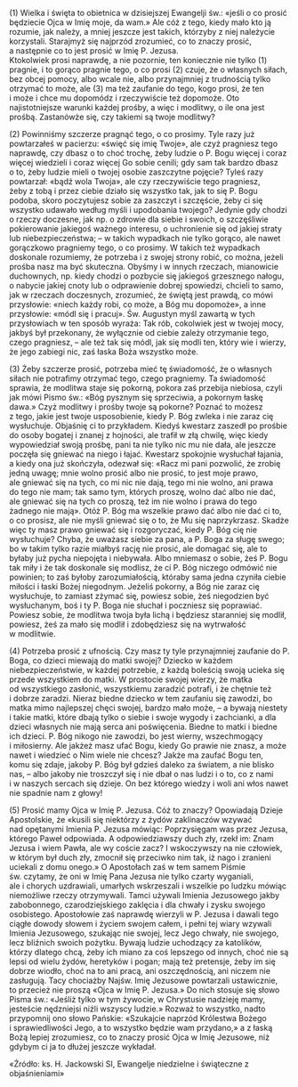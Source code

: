 
\(1\) Wielka i święta to obietnica w dzisiejszej Ewangelji św.: «jeśli
o co prosić będziecie Ojca w Imię moje, da wam.» Ale cóż z tego, kiedy
mało kto ją rozumie, jak należy, a mniej jeszcze jest takich, którzyby
z niej należycie korzystali. Starajmyż się najprzód zrozumieć, co
to znaczy prosić, a następnie co to jest prosić w Imię P. Jezusa.\
Ktokolwiek prosi naprawdę, a nie pozornie, ten koniecznie nie tylko (1)
pragnie, i to gorąco pragnie tego, o co prosi (2) czuje, że o własnych
siłach, bez obcej pomocy, albo wcale nie, albo przynajmniej z trudnością
tylko otrzymać to może, ale (3) ma też zaufanie do tego, kogo prosi,
że ten i może i chce mu dopomódz i rzeczywiście też dopomoże. Oto
najistotniejsze warunki każdej prośby, a więc i modlitwy, o ile ona jest
prośbą. Zastanówże się, czy takiemi są twoje modlitwy?

\(2\) Powinniśmy szczerze pragnąć tego, o co prosimy. Tyle razy już
powtarzałeś w pacierzu: «święć się imię Twoje», ale czyż pragniesz tego
naprawdę, czy dbasz o to choć trochę, żeby ludzie o P. Bogu więcej
i coraz więcej wiedzieli i coraz więcej Go sobie cenili; gdy sam tak
bardzo dbasz o to, żeby ludzie mieli o twojej osobie zaszczytne pojęcie?
Tyleś razy powtarzał: «bądź wola Twoja», ale czy rzeczywiście tego
pragniesz, żeby z tobą i przez ciebie działo się wszystko tak, jak
to się P. Bogu podoba, skoro poczytujesz sobie za zaszczyt i szczęście,
żeby ci się wszystko udawało według myśli i upodobania twojego? Jedynie
gdy chodzi o rzeczy doczesne, jak np. o zdrowie dla siebie i swoich,
o szczęśliwie pokierowanie jakiegoś ważnego interesu, o uchronienie się
od jakiej straty lub niebezpieczeństwa; – w takich wypadkach nie tylko
gorąco, ale nawet gorączkowo pragniemy tego, o co prosimy. W takich też
wypadkach doskonale rozumiemy, że potrzeba i z swojej strony robić, co
można, jeżeli prośba nasz ma być skuteczna. Obyśmy i w innych rzeczach,
mianowicie duchownych, np. kiedy chodzi o pozbycie się jakiegoś
grzesznego nałogu, o nabycie jakiej cnoty lub o odprawienie dobrej
spowiedzi, chcieli to samo, jak w rzeczach doczesnych, zrozumieć,
że świętą jest prawdą, co mówi przysłowie: «niech każdy robi, co może,
a Bóg mu dopomoże», a inne przysłowie: «módl się i pracuj». Św.
Augustyn myśl zawartą w tych przysłowiach w ten sposób wyraża: Tak rób,
cokolwiek jest w twojej mocy, jakbyś był przekonany, że wyłącznie
od ciebie zależy otrzymanie tego, czego pragniesz, – ale też tak się
módl, jak się modli ten, który wie i wierzy, że jego zabiegi nic, zaś
łaska Boża wszystko może.

\(3\) Żeby szczerze prosić, potrzeba mieć tę świadomość, że o własnych
siłach nie potrafimy otrzymać tego, czego pragniemy. Ta świadomość
sprawia, że modlitwa staje się pokorną, pokora zaś przebija niebiosa,
czyli jak mówi Pismo św.: «Bóg pysznym się sprzeciwia, a pokornym łaskę
dawa.» Czyż modlitwy i prośby twoje są pokorne? Poznać to możesz z tego,
jakie jest twoje usposobienie, kiedy P. Bóg zwleka i nie zaraz cię
wysłuchuje. Objaśnię ci to przykładem. Kiedyś kwestarz zaszedł
po prośbie do osoby bogatej i znanej z hojności, ale trafił w złą
chwilę, więc kiedy wypowiedział swoją prośbę, pani ta nie tylko nic mu
nie dała, ale jeszcze poczęła się gniewać na niego i łajać. Kwestarz
spokojnie wysłuchał łajania, a kiedy ona już skończyła, odezwał się:
«Racz mi pani pozwolić, że zrobię jedną uwagę; mnie wolno prosić albo
nie prosić, to jest moje prawo, ale gniewać się na tych, co mi nic nie
dają, tego mi nie wolno, ani prawa do tego nie mam; tak samo tym,
których proszę, wolno dać albo nie dać, ale gniewać się na tych co
proszą, też im nie wolno i prawa do tego żadnego nie mają». Otóż P. Bóg
ma wszelkie prawo dać albo nie dać ci to, o co prosisz, ale nie myśli
gniewać się o to, że Mu się naprzykrzasz. Skadże więc ty masz prawo
gniewać się i rozgoryczać, kiedy P. Bóg cię nie wysłuchuje? Chyba,
że uważasz siebie za pana, a P. Boga za sługę swego; bo w takim tylko
razie miałbyś rację nie prosić, ale domagać się, ale to byłaby już pycha
niepojęta i niebywała. Albo mniemasz o sobie, żeś P. Bogu tak miły i że
tak doskonale się modlisz, że ci P. Bóg niczego odmówić nie powinien;
to zaś byłoby zarozumiałością, któraby sama jedna czyniła ciebie miłości
i łaski Bożej niegodnym. Jeżeliś pokorny, a Bóg nie zaraz cię
wysłuchuje, to zamiast zżymać się, powiesz sobie, żeś niegodzien być
wysłuchanym, boś i ty P. Boga nie słuchał i poczniesz się poprawiać.
Powiesz sobie, że modlitwa twoja była lichą i będziesz staranniej się
modlił, powiesz, żeś za mało się modlił i zdobędziesz się na wytrwałość
w modlitwie.

\(4\) Potrzeba prosić z ufnością. Czy masz ty tyle przynajmniej zaufanie
do P. Boga, co dzieci miewają do matki swojej? Dziecko w każdem
niebezpieczeństwie, w każdej potrzebie, z każdą boleścią swoją ucieka
się przede wszystkiem do matki. W prostocie swojej wierzy, że matka
od wszystkiego zasłonić, wszystkiemu zaradzić potrafi, i że chętnie też
i dobrze zaradzi. Nieraz biedne dziecko w tem zaufaniu się zawodzi, bo
matka mimo najlepszej chęci swojej, bardzo mało może, – a bywają
niestety i takie matki, które dbają tylko o siebie i swoje wygody
i zachcianki, a dla dzieci własnych nie mają serca ani poświęcenia.
Biedne to matki i biedne ich dzieci. P. Bóg nikogo nie zawodzi, bo jest
wierny, wszechmogący i miłosierny. Ale jakżeż masz ufać Bogu, kiedy Go
prawie nie znasz, a może nawet i wiedzieć o Nim wiele nie chcesz? Jakże
ma zaufać Bogu ten, komu się zdaje, jakoby P. Bóg był gdzieś daleko
za światem, a nie blisko nas, – albo jakoby nie troszczył się i nie
dbał o nas ludzi i o to, co z nami i w naszych sercach się dzieje. On
bez którego wiedzy i woli ani włos nawet nie spadnie nam z głowy!

\(5\) Prosić mamy Ojca w Imię P. Jezusa. Cóż to znaczy? Opowiadają
Dzieje Apostolskie, że «kusili się niektórzy z żydów zaklinaczów wzywać
nad opętanymi Imienia P. Jezusa mówiąc: Poprzysięgam was przez Jezusa,
którego Paweł odpowiada. A odpowiedziawszy duch zły, rzekł im: Znam
Jezusa i wiem Pawła, ale wy coście zacz? I wskoczywszy na nie człowiek,
w którym był duch zły, zmocnił się przeciwko nim tak, iż nago i zranieni
uciekali z domu onego.» O Apostołach zaś w tem samem Piśmie św. czytamy,
że oni w Imię Pana Jezusa nie tylko czarty wyganiali, ale i chorych
uzdrawiali, umarłych wskrzeszali i wszelkie po ludzku mówiąc niemożliwe
rzeczy otrzymywali. Tamci używali Imienia Jezusowego jakby zabobonnego,
czarodziejskiego zaklęcia i dla chwały i zysku swojego osobistego.
Apostołowie zaś naprawdę wierzyli w P. Jezusa i dawali tego ciągłe
dowody słowem i życiem swojem całem, i pełni tej wiary wzywali Imienia
Jezusowego, szukając nie swojej, lecz Jego chwały, nie swojego, lecz
bliźnich swoich pożytku. Bywają ludzie uchodzący za katolików,
którzy dlatego chcą, żeby ich miano za coś lepszego od innych, choć nie
są lepsi od wielu żydów, heretyków i pogan; mają też pretensje, żeby im
się dobrze wiodło, choć na to ani pracą, ani oszczędnością, ani niczem
nie zasługują. Tacy chociażby Najśw. Imię Jezusowe powtarzali
ustawicznie, to przecież nie proszą «Ojca w Imię P. Jezusa.» Do nich
stosuje się słowo Pisma św.: «Jeśliż tylko w tym żywocie, w Chrystusie
nadzieję mamy, jesteście nędzniejsi niźli wszyscy ludzie.» Rozważ
to wszystko, nadto przypomnij ono słowo Pańskie: «Szukajcie naprzód
Królestwa Bożego i sprawiedliwości Jego, a to wszystko będzie wam
przydano,» a z łaską Bożą lepiej zrozumiesz, co to znaczy prosić Ojca
w Imię Jezusowe, niż gdybym ci ja to dłużej jeszcze wykładał.

«Źródło: ks. H. Jackowski SI, Ewangelje niedzielne i świąteczne z objaśnieniami»

